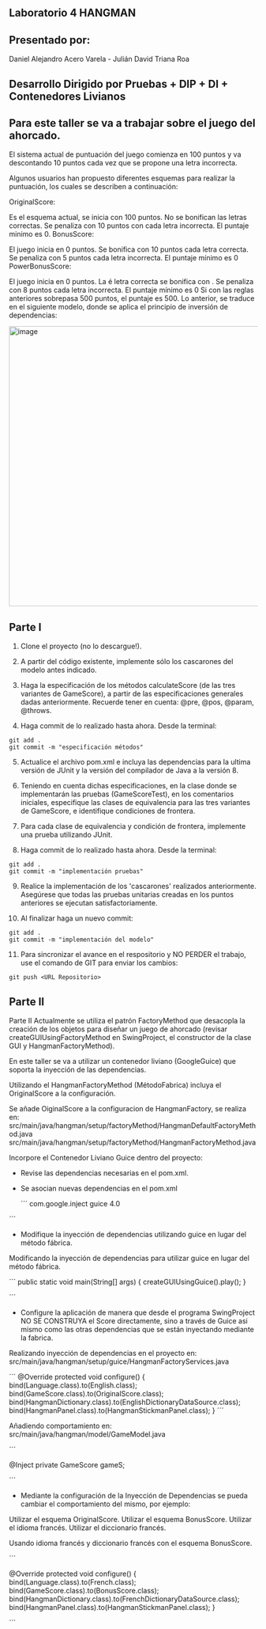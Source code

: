 
## Laboratorio 4 HANGMAN
 
## Presentado por: 
Daniel Alejandro Acero Varela - Julián David Triana Roa
 
## Desarrollo Dirigido por Pruebas + DIP + DI + Contenedores Livianos
## Para este taller se va a trabajar sobre el juego del ahorcado.
 
El sistema actual de puntuación del juego comienza en 100 puntos y va descontando 10 puntos cada vez que se propone una letra incorrecta.
 
Algunos usuarios han propuesto diferentes esquemas para realizar la puntuación, los cuales se describen a continuación:
 
OriginalScore:
 
Es el esquema actual, se inicia con 100 puntos.
No se bonifican las letras correctas.
Se penaliza con 10 puntos con cada letra incorrecta.
El puntaje minimo es 0.
BonusScore:
 
El juego inicia en 0 puntos.
Se bonifica con 10 puntos cada letra correcta.
Se penaliza con 5 puntos cada letra incorrecta.
El puntaje mínimo es 0
PowerBonusScore:
 
El juego inicia en 0 puntos.
La é
letra correcta se bonifica con 
.
Se penaliza con 8 puntos cada letra incorrecta.
El puntaje mínimo es 0
Si con las reglas anteriores sobrepasa 500 puntos, el puntaje es 500.
Lo anterior, se traduce en el siguiente modelo, donde se aplica el principio de inversión de dependencias:
 
<img width="566" alt="image" src="https://github.com/AlejoCNYT/cvds/assets/74771189/ec569b41-0f16-44cc-8a3d-00c7dc530e08">
 
## Parte I
1. Clone el proyecto (no lo descargue!).
 
2. A partir del código existente, implemente sólo los cascarones del modelo antes indicado.
 
3. Haga la especificación de los métodos calculateScore (de las tres variantes de GameScore), a partir de las especificaciones generales dadas anteriormente. Recuerde tener en cuenta: @pre, @pos, @param, @throws.
 
4. Haga commit de lo realizado hasta ahora. Desde la terminal:
```
git add .			
git commit -m "especificación métodos"
```
5. Actualice el archivo pom.xml e incluya las dependencias para la ultima versión de JUnit y la versión del compilador de Java a la versión 8.
 
6. Teniendo en cuenta dichas especificaciones, en la clase donde se implementarán las pruebas (GameScoreTest), en los comentarios iniciales, especifique las clases de equivalencia para las tres variantes de GameScore, e identifique condiciones de frontera.
 
7. Para cada clase de equivalencia y condición de frontera, implemente una prueba utilizando JUnit.
 
8. Haga commit de lo realizado hasta ahora. Desde la terminal:
```
git add .			
git commit -m "implementación pruebas"
```
 
9. Realice la implementación de los 'cascarones' realizados anteriormente. Asegúrese que todas las pruebas unitarias creadas en los puntos anteriores se ejecutan satisfactoriamente.
 
10. Al finalizar haga un nuevo commit:
```
git add .			
git commit -m "implementación del modelo"
```
11. Para sincronizar el avance en el respositorio y NO PERDER el trabajo, use el comando de GIT para enviar los cambios:
```
git push <URL Repositorio>	
```
## Parte II
Parte II
Actualmente se utiliza el patrón FactoryMethod que desacopla la creación de los objetos para diseñar un juego de ahorcado (revisar createGUIUsingFactoryMethod en SwingProject, el constructor de la clase GUI y HangmanFactoryMethod).

En este taller se va a utilizar un contenedor liviano (GoogleGuice) que soporta la inyección de las dependencias.

Utilizando el HangmanFactoryMethod (MétodoFabrica) incluya el OriginalScore a la configuración.

Se añade OiginalScore a la configuracion de HangmanFactory, se realiza en:
src/main/java/hangman/setup/factoryMethod/HangmanDefaultFactoryMethod.java src/main/java/hangman/setup/factoryMethod/HangmanFactoryMethod.java

Incorpore el Contenedor Liviano Guice dentro del proyecto:

- Revise las dependencias necesarias en el pom.xml.

- Se asocian nuevas dependencias en el pom.xml

  ´´´
  <dependency>
    <groupId>com.google.inject</groupId>
    <artifactId>guice</artifactId>
    <version>4.0</version>
 </dependency>
 
 ´´´
- Modifique la inyección de dependencias utilizando guice en lugar del método fábrica.

Modificando la inyección de dependencias para utilizar guice en lugar del método fábrica.

´´´
 public static void main(String[] args) {
    createGUIUsingGuice().play();
 }

´´´
- Configure la aplicación de manera que desde el programa SwingProject NO SE CONSTRUYA el Score directamente, sino a través de Guice asi mismo como las otras dependencias que se están inyectando mediante la fabrica.

Realizando inyección de dependencias en el proyecto en: src/main/java/hangman/setup/guice/HangmanFactoryServices.java

´´´
@Override
 protected void configure() {
    bind(Language.class).to(English.class);
    bind(GameScore.class).to(OriginalScore.class);
    bind(HangmanDictionary.class).to(EnglishDictionaryDataSource.class);
    bind(HangmanPanel.class).to(HangmanStickmanPanel.class);
 }
´´´

Añadiendo comportamiento en: src/main/java/hangman/model/GameModel.java

´´´

@Inject
private GameScore gameS;

´´´

- Mediante la configuración de la Inyección de Dependencias se pueda cambiar el comportamiento del mismo, por ejemplo:

Utilizar el esquema OriginalScore.
Utilizar el esquema BonusScore.
Utilizar el idioma francés.
Utilizar el diccionario francés.

Usando idioma francés y diccionario francés con el esquema BonusScore.

´´´

 @Override
 protected void configure() {
    bind(Language.class).to(French.class);
    bind(GameScore.class).to(BonusScore.class);
    bind(HangmanDictionary.class).to(FrenchDictionaryDataSource.class);
    bind(HangmanPanel.class).to(HangmanStickmanPanel.class);
 }

 ´´´
